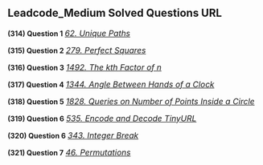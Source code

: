 ## Leadcode_Medium Solved Questions URL

**(314) Question 1** <a href="https://leetcode.com/problems/unique-paths/submissions/989964439/" target="_blank" style="font-size: 16px;dispaly:inline-block;">_62. Unique Paths_</a> <br/>

**(315) Question 2** <a href="https://leetcode.com/problems/perfect-squares/submissions/990289943/" target="_blank" style="font-size: 16px;dispaly:inline-block;">_279. Perfect Squares_</a> <br/>

**(316) Question 3** <a href="https://leetcode.com/problems/the-kth-factor-of-n/submissions/990392496/" target="_blank" style="font-size: 16px;dispaly:inline-block;">_1492. The kth Factor of n_</a> <br/>

**(317) Question 4** <a href="https://leetcode.com/problems/angle-between-hands-of-a-clock/submissions/991186566/" target="_blank" style="font-size: 16px;dispaly:inline-block;">_1344. Angle Between Hands of a Clock_</a> <br/>

**(318) Question 5** <a href="https://leetcode.com/problems/queries-on-number-of-points-inside-a-circle/submissions/991229303/" target="_blank" style="font-size: 16px;dispaly:inline-block;">_1828. Queries on Number of Points Inside a Circle_</a> <br/>

**(319) Question 6** <a href="https://leetcode.com/problems/encode-and-decode-tinyurl/submissions/991604781/" target="_blank" style="font-size: 16px;dispaly:inline-block;">_535. Encode and Decode TinyURL_</a> <br/>

**(320) Question 6** <a href="https://leetcode.com/problems/integer-break/submissions/991674779/" target="_blank" style="font-size: 16px;dispaly:inline-block;">_343. Integer Break_</a> <br/>

**(321) Question 7** <a href="https://leetcode.com/problems/permutations/submissions/992676910/" target="_blank" style="font-size: 16px;dispaly:inline-block;">_46. Permutations_</a> <br/>

